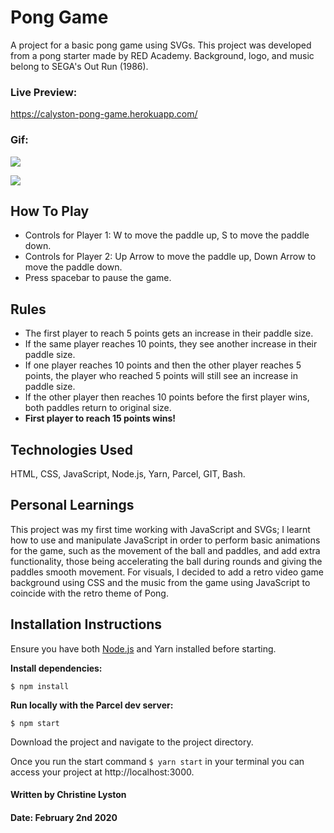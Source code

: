# Pong Game

A project for a basic pong game using SVGs. This project was developed from a pong starter made by RED Academy. Background, logo, and music belong to SEGA's Out Run (1986).

### Live Preview:
https://calyston-pong-game.herokuapp.com/

### Gif:
![](PongGif.gif)

![](PongGif2.gif)

## How To Play
* Controls for Player 1: W to move the paddle up, S to move the paddle down.
* Controls for Player 2: Up Arrow to move the paddle up, Down Arrow to move the paddle down.
* Press spacebar to pause the game.

## Rules
* The first player to reach 5 points gets an increase in their paddle size. 
* If the same player reaches 10 points, they see another increase in their paddle size. 
* If one player reaches 10 points and then the other player reaches 5 points, the player who reached 5 points will still see an increase in paddle size.
* If the other player then reaches 10 points before the first player wins, both paddles return to original size.
* **First player to reach 15 points wins!**

## Technologies Used

HTML, CSS, JavaScript, Node.js, Yarn, Parcel, GIT, Bash.

## Personal Learnings

This project was my first time working with JavaScript and SVGs; I learnt how to use and manipulate JavaScript in order to perform basic animations for the game, such as the movement of the ball and paddles, and add extra functionality, those being accelerating the ball during rounds and giving the paddles smooth movement. For visuals, I decided to add a retro video game background using CSS and the music from the game using JavaScript to coincide with the retro theme of Pong.

## Installation Instructions

Ensure you have both [Node.js](https://nodejs.org/en/) and Yarn installed before starting.

**Install dependencies:**

`$ npm install`

**Run locally with the Parcel dev server:**

`$ npm start`

Download the project and navigate to the project directory.

Once you run the start command `$ yarn start` in your terminal you can access your project at http://localhost:3000.

#### Written by Christine Lyston
#### Date: February 2nd 2020
